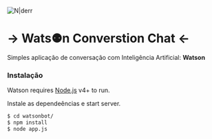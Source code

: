
![N|derr](https://upload.wikimedia.org/wikipedia/en/0/00/IBM_Watson_Logo_2017.png)

# → Wats⚉n Converstion Chat ←

Simples aplicação de conversação com Inteligência Artificial: **Watson**

### Instalação

Watson requires [Node.js](https://nodejs.org/) v4+ to run.

Instale as dependeências e start server.

```sh
$ cd watsonbot/
$ npm install 
$ node app.js
```

